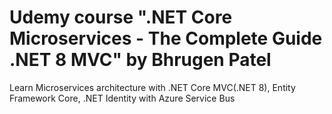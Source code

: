 # Udemy course ".NET Core Microservices - The Complete Guide .NET 8 MVC" by Bhrugen Patel
Learn Microservices architecture with .NET Core MVC(.NET 8), Entity Framework Core, .NET Identity with Azure Service Bus
